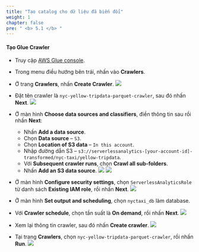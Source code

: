 ```yaml
---
title: "Tạo catalog cho dữ liệu đã biến đổi"
weight: 1
chapter: false
pre: " <b> 5.1 </b> "
---
```


#### Tạo Glue Crawler
- Truy cập [AWS Glue console](https://ap-southeast-1.console.aws.amazon.com/glue/home?region=ap-southeast-1#/v2/getting-started).
- Trong menu điều hướng bên trái, nhấn vào **Crawlers**.
- Ở trang **Crawlers**, nhấn **Create Crawler**.
![](../../../images/5.enriching/1.png)

- Đặt tên crawler là `nyc-yellow-tripdata-parquet-crawler`, sau đó nhấn **Next**.
![](../../../images/5.enriching/2.png)

- Ở màn hình **Choose data sources and classifiers**, điền thông tin sau rồi nhấn **Next**:
  - Nhấn **Add a data source**.
  - Chọn **Data source** – `S3`.
  - Chọn **Location of S3 data** – `In this account`.
  - Nhập đường dẫn S3 – `s3://serverlessanalytics-[your-account-id]-transformed/nyc-taxi/yellow-tripdata`.
  - Với **Subsequent crawler runs**, chọn **Crawl all sub-folders**.
  - Nhấn **Add an S3 data source**.
![](../../../images/5.enriching/3.png)
![](../../../images/5.enriching/4.png)

- Ở màn hình **Configure security settings**, chọn `ServerlessAnalyticsRole` từ danh sách **Existing IAM role**, rồi nhấn **Next**.
![](../../../images/5.enriching/5.png)

- Ở màn hình **Set output and scheduling**, chọn `nyctaxi_db` làm database.
- Với **Crawler schedule**, chọn tần suất là **On demand**, rồi nhấn **Next**.
![](../../../images/5.enriching/6.png)

- Xem lại thông tin crawler, sau đó nhấn **Create crawler**.
![](../../../images/5.enriching/7.png)

- Tại trang **Crawlers**, chọn `nyc-yellow-tripdata-parquet-crawler`, rồi nhấn **Run**.
![](../../../images/5.enriching/8.png)

